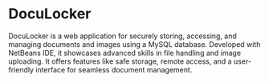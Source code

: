 # DocuLocker
DocuLocker is a web application for securely storing, accessing, and managing documents and images using a MySQL database. Developed with NetBeans IDE, it showcases advanced skills in file handling and image uploading. It offers features like safe storage, remote access, and a user-friendly interface for seamless document management.
